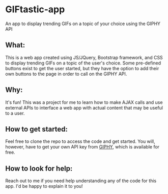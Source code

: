 # GIFtastic-app
An app to display trending GIFs on a topic of your choice using the GIPHY API

## What:
This is a web app created using JS/JQuery, Bootstrap framework, and CSS to display trending GIFs on a topic of the user's choice. Some pre-defined buttons exist to get the user started, but they have the option to add their own buttons to the page in order to call on the GIPHY API.

## Why:
It's fun! This was a project for me to learn how to make AJAX calls and use external APIs to interface a web app with actual content that may be useful to a user.

## How to get started:
Feel free to clone the repo to access the code and get started. You will, however, have to get your own API key from [GIPHY](https://developers.giphy.com/), which is available for free.

## How to look for help:
Reach out to me if you need help understanding any of the code for this app. I'd be happy to explain it to you!
